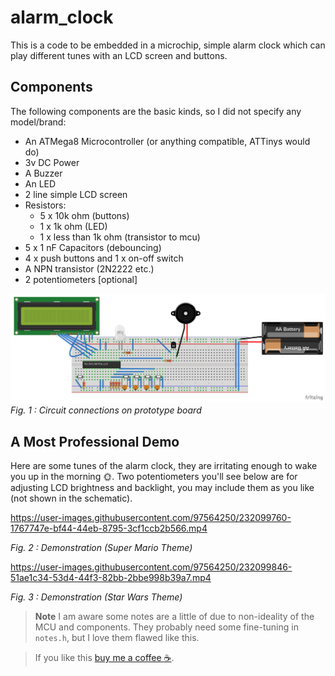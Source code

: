 # alarm_clock
This is a code to be embedded in a microchip, simple alarm clock which can play different tunes with an LCD screen and buttons.

## Components
The following components are the basic kinds, so I did not specify any model/brand:

- An ATMega8 Microcontroller (or anything compatible, ATTinys would do)
- 3v DC Power
- A Buzzer
- An LED
- 2 line simple LCD screen
- Resistors:
  - 5 x 10k ohm (buttons)
  - 1 x 1k ohm (LED)
  - 1 x less than 1k ohm (transistor to mcu)
- 5 x 1 nF Capacitors (debouncing)
- 4 x push buttons and 1 x on-off switch
- A NPN transistor (2N2222 etc.)
- 2 potentiometers [optional]

![image](/avm/sch.png)
_Fig. 1 : Circuit connections on prototype board_

## A Most Professional Demo
Here are some tunes of the alarm clock, they are irritating enough to wake you up in the morning 🌞. Two potentiometers you'll see below are for adjusting LCD brightness and backlight, you may include them as you like (not shown in the schematic).

https://user-images.githubusercontent.com/97564250/232099760-1767747e-bf44-44eb-8795-3cf1ccb2b566.mp4

_Fig. 2 : Demonstration (Super Mario Theme)_

https://user-images.githubusercontent.com/97564250/232099846-51ae1c34-53d4-44f3-82bb-2bbe998b39a7.mp4

_Fig. 3 : Demonstration (Star Wars Theme)_

> **Note**
> I am aware some notes are a little of due to non-ideality of the MCU and components. They probably need some fine-tuning in `notes.h`, but I love them flawed like this.

> If you like this [buy me a coffee :coffee:](https://www.buymeacoffee.com/volkbay).

